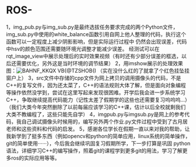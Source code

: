 # ROS-
1，img_pub.py与img_sub.py是最终选拔任务要求完成的两个Python文件，img_sub.py中使用的white_balance函数引用自网上他人整理的代码，执行这个函数可以一定程度上减少阴影影响，但是实际运行过程中
仍然会出现误差，代码中hsv的颜色范围还需要随环境光调整才能减少误差。
经测试可以在rqt_image_view中展示处理后的实时效果视频（有时还有少部分误差的框选，以后还需要优化，另外这是当时环境的调节结果）
2，用imshow展示的处理效果图：![BAHNF_KKQX VB{@TZSHOB{I](https://user-images.githubusercontent.com/119773558/215322934-4e4d8a16-d152-459b-abfb-f0c99d3932d1.png)
（实在没什么红的了就拿了个红色挂坠挂窗户上）
3，src文件中存储的cpp文件为网上拷贝的调用摄像头的代码，不是C++的复写文件，因为还太菜了，C++的语法规则大体了解，但是面向对象编程等操作依然没学到，尝试在这里写起来发现很困难。开学后我会进一步系统学习
C++，争取继续提高代码能力（记性太差了假期学的这些也还需要复习呜呜呜...）（我们大类今年突然删除了以前每届应该学习的C++课，估计以后全校就剩我们大类不教编程了，这些只能先自学）
4，imgpub.py与imgsub.py是网上的参考代码，我自己调试摄像头时候用的，编写另外两个作业.py文件过程中受到了古月居老师和这些资料和代码的启发。
5，感谢各位学长在假期一直以来对我的帮助，让我新学到了挺多东西（例如opencv和python的简单应用，linux系统的简单操作，git的简单使用······），今后我会继续巩固复习假期所学，下一步打算是巩固
python语法，详细学习C++的编写操作，照着git的课程学到更多git的用法，学习了解更多ros的实际应用等等。
